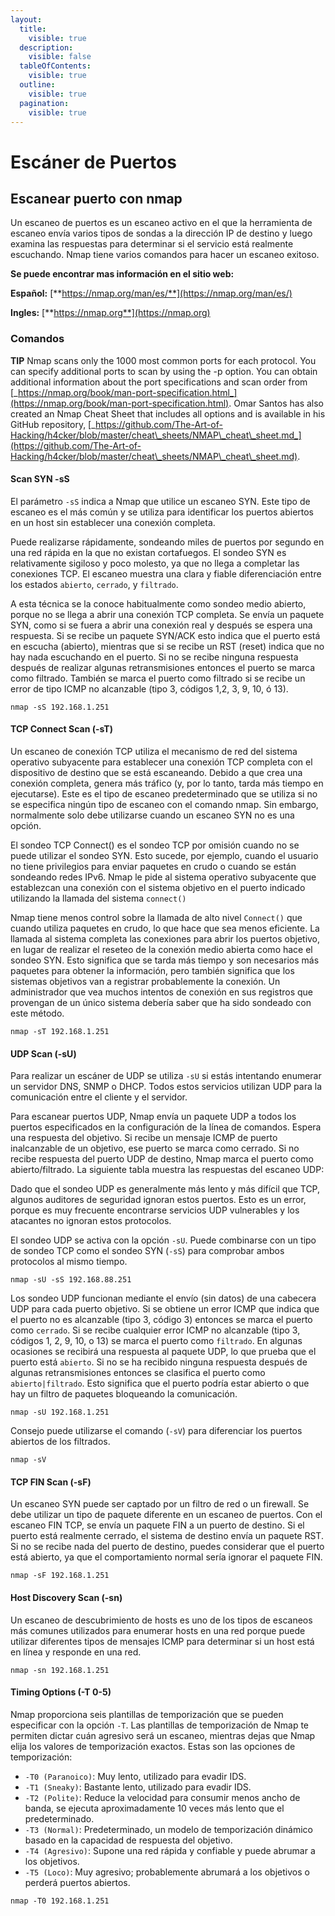 ```yaml
---
layout:
  title:
    visible: true
  description:
    visible: false
  tableOfContents:
    visible: true
  outline:
    visible: true
  pagination:
    visible: true
---
```


# Escáner de Puertos

## Escanear puerto con nmap

Un escaneo de puertos es un escaneo activo en el que la herramienta de escaneo envía varios tipos de sondas a la dirección IP de destino y luego examina las respuestas para determinar si el servicio está realmente escuchando. Nmap tiene varios comandos para hacer un escaneo exitoso.

**Se puede encontrar mas información en el sitio web:**

**Español:** [**https://nmap.org/man/es/**](https://nmap.org/man/es/)

**Ingles:** [**https://nmap.org**](https://nmap.org)

### Comandos

**TIP** Nmap scans only the 1000 most common ports for each protocol. You can specify additional ports to scan by using the -p option. You can obtain additional information about the port specifications and scan order from [_https://nmap.org/book/man-port-specification.html_](https://nmap.org/book/man-port-specification.html). Omar Santos has also created an Nmap Cheat Sheet that includes all options and is available in his GitHub repository, [_https://github.com/The-Art-of-Hacking/h4cker/blob/master/cheat\_sheets/NMAP\_cheat\_sheet.md_](https://github.com/The-Art-of-Hacking/h4cker/blob/master/cheat\_sheets/NMAP\_cheat\_sheet.md).

#### Scan SYN -sS

El parámetro `-sS` indica a Nmap que utilice un escaneo SYN. Este tipo de escaneo es el más común y se utiliza para identificar los puertos abiertos en un host sin establecer una conexión completa.&#x20;

Puede realizarse rápidamente, sondeando miles de puertos por segundo en una red rápida en la que no existan cortafuegos. El sondeo SYN es relativamente sigiloso y poco molesto, ya que no llega a completar las conexiones TCP. El escaneo muestra una clara y fiable diferenciación entre los estados `abierto`, `cerrado`, y `filtrado`.

A esta técnica se la conoce habitualmente como sondeo medio abierto, porque no se llega a abrir una conexión TCP completa. Se envía un paquete SYN, como si se fuera a abrir una conexión real y después se espera una respuesta. Si se recibe un paquete SYN/ACK esto indica que el puerto está en escucha (abierto), mientras que si se recibe un RST (reset) indica que no hay nada escuchando en el puerto. Si no se recibe ninguna respuesta después de realizar algunas retransmisiones entonces el puerto se marca como filtrado. También se marca el puerto como filtrado si se recibe un error de tipo ICMP no alcanzable (tipo 3, códigos 1,2, 3, 9, 10, ó 13).

```
nmap -sS 192.168.1.251
```

#### TCP Connect Scan (**-sT**)

Un escaneo de conexión TCP utiliza el mecanismo de red del sistema operativo subyacente para establecer una conexión TCP completa con el dispositivo de destino que se está escaneando. Debido a que crea una conexión completa, genera más tráfico (y, por lo tanto, tarda más tiempo en ejecutarse). Este es el tipo de escaneo predeterminado que se utiliza si no se especifica ningún tipo de escaneo con el comando nmap. Sin embargo, normalmente solo debe utilizarse cuando un escaneo SYN no es una opción.

El sondeo TCP Connect() es el sondeo TCP por omisión cuando no se puede utilizar el sondeo SYN. Esto sucede, por ejemplo, cuando el usuario no tiene privilegios para enviar paquetes en crudo o cuando se están sondeando redes IPv6. Nmap le pide al sistema operativo subyacente que establezcan una conexión con el sistema objetivo en el puerto indicado utilizando la llamada del sistema `connect()`

Nmap tiene menos control sobre la llamada de alto nivel `Connect()` que cuando utiliza paquetes en crudo, lo que hace que sea menos eficiente. La llamada al sistema completa las conexiones para abrir los puertos objetivo, en lugar de realizar el reseteo de la conexión medio abierta como hace el sondeo SYN. Esto significa que se tarda más tiempo y son necesarios más paquetes para obtener la información, pero también significa que los sistemas objetivos van a registrar probablemente la conexión. Un administrador que vea muchos intentos de conexión en sus registros que provengan de un único sistema debería saber que ha sido sondeado con este método.

```
nmap -sT 192.168.1.251
```

#### UDP Scan (**-sU**)

Para realizar un escáner de UDP se utiliza `-sU` si estás intentando enumerar un servidor DNS, SNMP o DHCP. Todos estos servicios utilizan UDP para la comunicación entre el cliente y el servidor.

Para escanear puertos UDP, Nmap envía un paquete UDP a todos los puertos especificados en la configuración de la línea de comandos. Espera una respuesta del objetivo. Si recibe un mensaje ICMP de puerto inalcanzable de un objetivo, ese puerto se marca como cerrado. Si no recibe respuesta del puerto UDP de destino, Nmap marca el puerto como abierto/filtrado. La siguiente tabla muestra las respuestas del escaneo UDP:

Dado que el sondeo UDP es generalmente más lento y más difícil que TCP, algunos auditores de seguridad ignoran estos puertos. Esto es un error, porque es muy frecuente encontrarse servicios UDP vulnerables y los atacantes no ignoran estos protocolos.

El sondeo UDP se activa con la opción `-sU`. Puede combinarse con un tipo de sondeo TCP como el sondeo SYN (`-sS`) para comprobar ambos protocolos al mismo tiempo.

```
nmap -sU -sS 192.168.88.251
```

Los sondeo UDP funcionan mediante el envío (sin datos) de una cabecera UDP para cada puerto objetivo. Si se obtiene un error ICMP que indica que el puerto no es alcanzable (tipo 3, código 3) entonces se marca el puerto como `cerrado`. Si se recibe cualquier error ICMP no alcanzable (tipo 3, códigos 1, 2, 9, 10, o 13) se marca el puerto como `filtrado`. En algunas ocasiones se recibirá una respuesta al paquete UDP, lo que prueba que el puerto está `abierto`. Si no se ha recibido ninguna respuesta después de algunas retransmisiones entonces se clasifica el puerto como `abierto|filtrado`. Esto significa que el puerto podría estar abierto o que hay un filtro de paquetes bloqueando la comunicación.&#x20;

```
nmap -sU 192.168.1.251
```

Consejo puede utilizarse el comando  (`-sV`) para diferenciar  los puertos abiertos de los filtrados.

```
nmap -sV 
```

#### TCP FIN Scan (**-sF**)

Un escaneo SYN puede ser captado por un filtro de red o un firewall. Se debe utilizar un tipo de paquete diferente en un escaneo de puertos. Con el escaneo FIN TCP, se envía un paquete FIN a un puerto de destino. Si el puerto está realmente cerrado, el sistema de destino envía un paquete RST. Si no se recibe nada del puerto de destino, puedes considerar que el puerto está abierto, ya que el comportamiento normal sería ignorar el paquete FIN.

```
nmap -sF 192.168.1.251
```

#### Host Discovery Scan (**-sn**)

Un escaneo de descubrimiento de hosts es uno de los tipos de escaneos más comunes utilizados para enumerar hosts en una red porque puede utilizar diferentes tipos de mensajes ICMP para determinar si un host está en línea y responde en una red.

```
nmap -sn 192.168.1.251
```

#### Timing Options (**-T 0-5**)

Nmap proporciona seis plantillas de temporización que se pueden especificar con la opción `-T`. Las plantillas de temporización de Nmap te permiten dictar cuán agresivo será un escaneo, mientras dejas que Nmap elija los valores de temporización exactos. Estas son las opciones de temporización:

* `-T0 (Paranoico)`: Muy lento, utilizado para evadir IDS.
* `-T1 (Sneaky)`: Bastante lento, utilizado para evadir IDS.
* `-T2 (Polite)`: Reduce la velocidad para consumir menos ancho de banda, se ejecuta aproximadamente 10 veces más lento que el predeterminado.
* `-T3 (Normal)`: Predeterminado, un modelo de temporización dinámico basado en la capacidad de respuesta del objetivo.
* `-T4 (Agresivo)`: Supone una red rápida y confiable y puede abrumar a los objetivos.
* `-T5 (Loco)`: Muy agresivo; probablemente abrumará a los objetivos o perderá puertos abiertos.

```
nmap -T0 192.168.1.251
```
